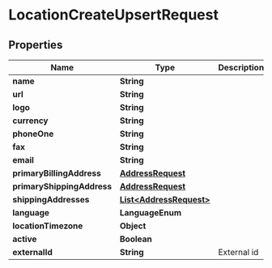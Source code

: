 

# LocationCreateUpsertRequest


## Properties

| Name | Type | Description | Notes |
|------------ | ------------- | ------------- | -------------|
|**name** | **String** |  |  |
|**url** | **String** |  |  [optional] |
|**logo** | **String** |  |  [optional] |
|**currency** | **String** |  |  |
|**phoneOne** | **String** |  |  |
|**fax** | **String** |  |  [optional] |
|**email** | **String** |  |  [optional] |
|**primaryBillingAddress** | [**AddressRequest**](AddressRequest.md) |  |  |
|**primaryShippingAddress** | [**AddressRequest**](AddressRequest.md) |  |  |
|**shippingAddresses** | [**List&lt;AddressRequest&gt;**](AddressRequest.md) |  |  |
|**language** | **LanguageEnum** |  |  [optional] |
|**locationTimezone** | **Object** |  |  [optional] |
|**active** | **Boolean** |  |  [optional] |
|**externalId** | **String** | External id |  [optional] |




